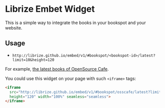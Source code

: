 # Librize Embet Widget

This is a simple way to integrate the books in your bookspot and your website.

## Usage

- `http://librize.github.io/embed/v1/#bookspot/<bookspot-id>/latest?limit=10&height=120`

For example, [the latest books of OpenSource Cafe](http://librize.github.io/embed/v1/#bookspot/osscafe/latest?limit=10&height=120).

You could use this widget on your page with such `<iframe>` tags:

```html
<iframe
  src="http://librize.github.io/embed/v1/#bookspot/osscafe/latest?limit=10&height=120"
  height="120" width="100%" seamless="seamless">
</iframe>
```
